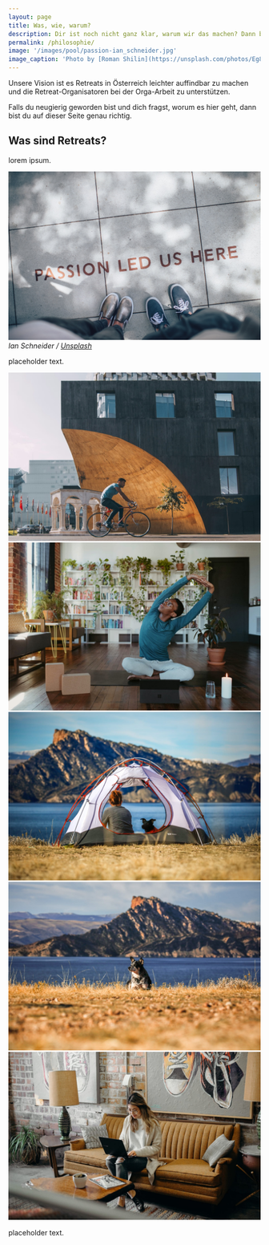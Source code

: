 ```yaml
---
layout: page
title: Was, wie, warum?
description: Dir ist noch nicht ganz klar, warum wir das machen? Dann bist du auf dieser Seite genau richtig.  
permalink: /philosophie/
image: '/images/pool/passion-ian_schneider.jpg'
image_caption: 'Photo by [Roman Shilin](https://unsplash.com/photos/Eg8_37ws7F0) on [Unsplash](https://unsplash.com/)'
---
```


Unsere Vision ist es Retreats in Österreich leichter auffindbar zu machen und die Retreat-Organisatoren bei der Orga-Arbeit zu unterstützen.

Falls du neugierig geworden bist und dich fragst, worum es hier geht, dann bist du auf dieser Seite genau richtig.

## Was sind Retreats?

lorem ipsum.

<img src="/images/pool/passion-ian_schneider.jpg" loading="lazy">
<em>Ian Schneider / <a href="https://unsplash.com/de/fotos/TamMbr4okv4?utm_source=unsplash&utm_medium=referral&utm_content=creditCopyText" target="_blank">Unsplash</a></em>

placeholder text.

<div class="gallery-box">
  <div class="gallery">
    <img src="/images/07.jpg" loading="lazy">
    <img src="/images/04.jpg" loading="lazy">
    <img src="/images/03.jpg" loading="lazy">
    <img src="/images/03-2.jpg" loading="lazy">
    <img src="/images/16-2.jpg" loading="lazy">
  </div>
</div>

placeholder text.